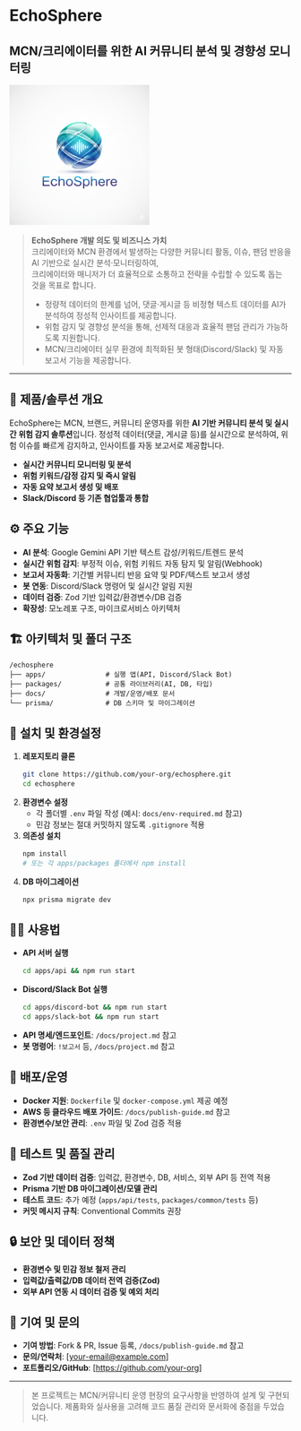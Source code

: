 # EchoSphere
## MCN/크리에이터를 위한 AI 커뮤니티 분석 및 경향성 모니터링

<img width="250" alt="logo" src="docs/img/echosphere_logo.png" />

> **EchoSphere 개발 의도 및 비즈니스 가치**  
> 크리에이터와 MCN 환경에서 발생하는 다양한 커뮤니티 활동, 이슈, 팬덤 반응을 AI 기반으로 실시간 분석·모니터링하여,  
> 크리에이터와 매니저가 더 효율적으로 소통하고 전략을 수립할 수 있도록 돕는 것을 목표로 합니다.  
>  
> - 정량적 데이터의 한계를 넘어, 댓글·게시글 등 비정형 텍스트 데이터를 AI가 분석하여 정성적 인사이트를 제공합니다.  
> - 위험 감지 및 경향성 분석을 통해, 선제적 대응과 효율적 팬덤 관리가 가능하도록 지원합니다.  
> - MCN/크리에이터 실무 환경에 최적화된 봇 형태(Discord/Slack) 및 자동 보고서 기능을 제공합니다.

---

## 🏢 제품/솔루션 개요

EchoSphere는 MCN, 브랜드, 커뮤니티 운영자를 위한 **AI 기반 커뮤니티 분석 및 실시간 위험 감지 솔루션**입니다. 정성적 데이터(댓글, 게시글 등)를 실시간으로 분석하여, 위험 이슈를 빠르게 감지하고, 인사이트를 자동 보고서로 제공합니다.

- **실시간 커뮤니티 모니터링 및 분석**
- **위험 키워드/감정 감지 및 즉시 알림**
- **자동 요약 보고서 생성 및 배포**
- **Slack/Discord 등 기존 협업툴과 통합**

## ⚙️ 주요 기능

- **AI 분석**: Google Gemini API 기반 텍스트 감성/키워드/트렌드 분석
- **실시간 위험 감지**: 부정적 이슈, 위험 키워드 자동 탐지 및 알림(Webhook)
- **보고서 자동화**: 기간별 커뮤니티 반응 요약 및 PDF/텍스트 보고서 생성
- **봇 연동**: Discord/Slack 명령어 및 실시간 알림 지원
- **데이터 검증**: Zod 기반 입력값/환경변수/DB 검증
- **확장성**: 모노레포 구조, 마이크로서비스 아키텍처

## 🏗️ 아키텍처 및 폴더 구조

```
/echosphere
├── apps/               # 실행 앱(API, Discord/Slack Bot)
├── packages/           # 공통 라이브러리(AI, DB, 타입)
├── docs/               # 개발/운영/배포 문서
└── prisma/             # DB 스키마 및 마이그레이션
```

## 🚀 설치 및 환경설정

1. **레포지토리 클론**
   ```bash
   git clone https://github.com/your-org/echosphere.git
   cd echosphere
   ```
2. **환경변수 설정**
   - 각 폴더별 `.env` 파일 작성 (예시: `docs/env-required.md` 참고)
   - 민감 정보는 절대 커밋하지 않도록 `.gitignore` 적용
3. **의존성 설치**
   ```bash
   npm install
   # 또는 각 apps/packages 폴더에서 npm install
   ```
4. **DB 마이그레이션**
   ```bash
   npx prisma migrate dev
   ```

## 🧑‍💻 사용법

- **API 서버 실행**
  ```bash
  cd apps/api && npm run start
  ```
- **Discord/Slack Bot 실행**
  ```bash
  cd apps/discord-bot && npm run start
  cd apps/slack-bot && npm run start
  ```
- **API 명세/엔드포인트**: `/docs/project.md` 참고
- **봇 명령어**: `!보고서` 등, `/docs/project.md` 참고

## 🐳 배포/운영

- **Docker 지원**: `Dockerfile` 및 `docker-compose.yml` 제공 예정
- **AWS 등 클라우드 배포 가이드**: `/docs/publish-guide.md` 참고
- **환경변수/보안 관리**: `.env` 파일 및 Zod 검증 적용

## 🧪 테스트 및 품질 관리

- **Zod 기반 데이터 검증**: 입력값, 환경변수, DB, 서비스, 외부 API 등 전역 적용
- **Prisma 기반 DB 마이그레이션/모델 관리**
- **테스트 코드**: 추가 예정 (`apps/api/tests`, `packages/common/tests` 등)
- **커밋 메시지 규칙**: Conventional Commits 권장

## 🔒 보안 및 데이터 정책

- **환경변수 및 민감 정보 철저 관리**
- **입력값/출력값/DB 데이터 전역 검증(Zod)**
- **외부 API 연동 시 데이터 검증 및 예외 처리**

## 🤝 기여 및 문의

- **기여 방법**: Fork & PR, Issue 등록, `/docs/publish-guide.md` 참고
- **문의/연락처**: [your-email@example.com]
- **포트폴리오/GitHub**: [https://github.com/your-org]

---

> 본 프로젝트는 MCN/커뮤니티 운영 현장의 요구사항을 반영하여 설계 및 구현되었습니다. 제품화와 실사용을 고려해 코드 품질 관리와 문서화에 중점을 두었습니다.